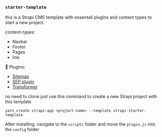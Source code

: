 ### `starter-template`

this is a Strapi CMS template with essentall plugins and content types to start a new project.

content-types:

- Navbar
- Footer
- Pages
- link

🔌 Plugins:

- [Sitemap](https://market.strapi.io/plugins/strapi-plugin-sitemap)
- [SEP plugin](https://market.strapi.io/plugins/@strapi-plugin-seo)
- [Transformer](https://market.strapi.io/plugins/strapi-plugin-transformer)

no need to clone just use this command to create a new Strapi project with this template

```
yarn create strapi-app <project-name> --template strapi-starter-template
```

After installing. navigate to the `scripts` folder and move the `plugin.js` into the `config` folder
